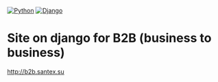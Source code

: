[![Python](https://img.shields.io/badge/language-Python-red.svg)](https://Python.org/)
[![Django](https://img.shields.io/badge/framework-Django%202.x-blue.svg)](https://www.djangoproject.com/)

# Site on django for B2B (business to business)
http://b2b.santex.su
